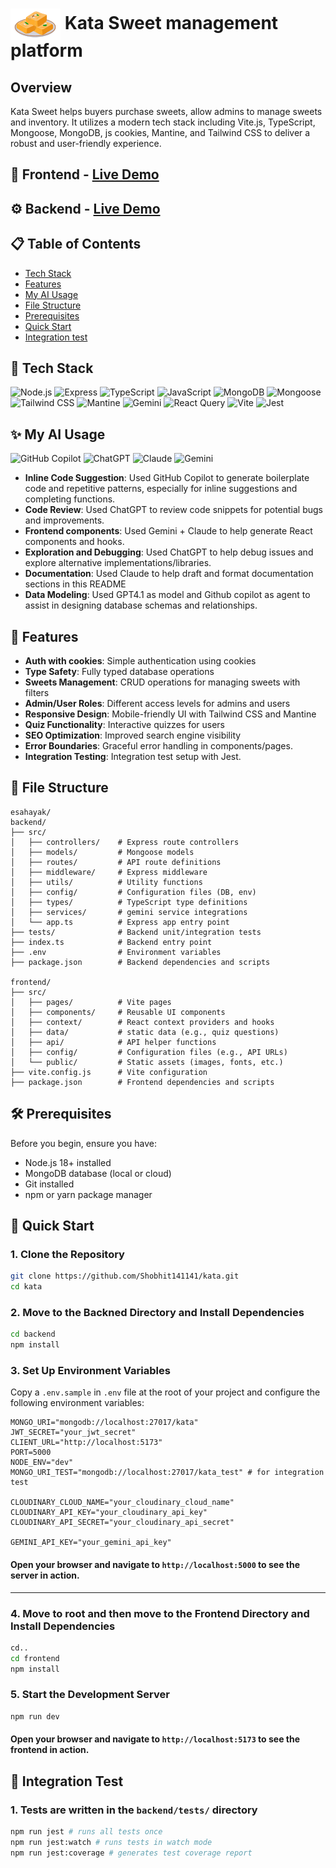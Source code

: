 # <img src="./frontend/public/logo.png" alt="Logo" width="80" height="50" style="vertical-align: middle;" /> Kata Sweet management platform

## Overview

Kata Sweet helps buyers purchase sweets, allow admins to manage sweets and inventory. It utilizes a modern tech stack including Vite.js, TypeScript, Mongoose, MongoDB, js cookies, Mantine, and Tailwind CSS to deliver a robust and user-friendly experience.

## 🚀 Frontend - [Live Demo](https://kata.shobhittiwari.me)
## ⚙️ Backend - [Live Demo](https://kata-server.shobhittiwari.me)

## 📋 Table of Contents

- [Tech Stack](#-tech-stack)
- [Features](#-features)
- [My AI Usage](#-my-ai-usage)
- [File Structure](#-file-structure)
- [Prerequisites](#-prerequisites)
- [Quick Start](#-quick-start)
- [Integration test](#-integration-test)

## 🧰 Tech Stack

![Node.js](https://img.shields.io/badge/Node.js-339933?style=for-the-badge&logo=nodedotjs&logoColor=white) ![Express](https://img.shields.io/badge/Express-000000?style=for-the-badge&logo=express&logoColor=white) ![TypeScript](https://img.shields.io/badge/TypeScript-007ACC?style=for-the-badge&logo=typescript&logoColor=white) ![JavaScript](https://img.shields.io/badge/JavaScript-F7DF1E?style=for-the-badge&logo=javascript&logoColor=black) ![MongoDB](https://img.shields.io/badge/MongoDB-47A248?style=for-the-badge&logo=mongodb&logoColor=white) ![Mongoose](https://img.shields.io/badge/Mongoose-880000?style=for-the-badge&logo=mongoose&logoColor=white) ![Tailwind CSS](https://img.shields.io/badge/Tailwind_CSS-06B6D4?style=for-the-badge&logo=tailwind-css&logoColor=white) ![Mantine](https://img.shields.io/badge/Mantine-339AF0?style=for-the-badge&logo=mantine&logoColor=white) ![Gemini](https://img.shields.io/badge/Gemini-4285F4?style=for-the-badge&logo=google&logoColor=white) ![React Query](https://img.shields.io/badge/React_Query-FF4154?style=for-the-badge&logo=react-query&logoColor=white) ![Vite](https://img.shields.io/badge/Vite-646CFF?style=for-the-badge&logo=vite&logoColor=white) ![Jest](https://img.shields.io/badge/Jest-C21325?style=for-the-badge&logo=jest&logoColor=white)

## ✨ My AI Usage

![GitHub Copilot](https://img.shields.io/badge/Copilot-181717?style=for-the-badge&logo=githubcopilot&logoColor=white) ![ChatGPT](https://img.shields.io/badge/ChatGPT-10A37F?style=for-the-badge&logo=openai&logoColor=white) ![Claude](https://img.shields.io/badge/Claude-FFD700?style=for-the-badge&logo=anthropic&logoColor=black) ![Gemini](https://img.shields.io/badge/Gemini-4285F4?style=for-the-badge&logo=google&logoColor=white)

- **Inline Code Suggestion**: Used GitHub Copilot to generate boilerplate code and repetitive patterns, especially for inline suggestions and completing functions.
- **Code Review**: Used ChatGPT to review code snippets for potential bugs and improvements.
- **Frontend components**: Used Gemini + Claude to help generate React components and hooks.
- **Exploration and Debugging**: Used ChatGPT to help debug issues and explore alternative implementations/libraries.
- **Documentation**: Used Claude to help draft and format documentation sections in this README
- **Data Modeling**: Used GPT4.1 as model and Github copilot as agent to assist in designing database schemas and relationships.

## 🚀 Features

- **Auth with cookies**: Simple authentication using cookies
- **Type Safety**: Fully typed database operations
- **Sweets Management**: CRUD operations for managing sweets with filters
- **Admin/User Roles**: Different access levels for admins and users
- **Responsive Design**: Mobile-friendly UI with Tailwind CSS and Mantine
- **Quiz Functionality**: Interactive quizzes for users
- **SEO Optimization**: Improved search engine visibility
- **Error Boundaries**: Graceful error handling in components/pages.
- **Integration Testing**: Integration test setup with Jest.

## 📂 File Structure

```plaintext
esahayak/
backend/
├── src/
│   ├── controllers/    # Express route controllers
│   ├── models/         # Mongoose models
│   ├── routes/         # API route definitions
│   ├── middleware/     # Express middleware
│   ├── utils/          # Utility functions
│   ├── config/         # Configuration files (DB, env)
│   ├── types/          # TypeScript type definitions
│   ├── services/       # gemini service integrations
│   └── app.ts          # Express app entry point
├── tests/              # Backend unit/integration tests
├── index.ts            # Backend entry point
├── .env                # Environment variables
├── package.json        # Backend dependencies and scripts

frontend/
├── src/
│   ├── pages/          # Vite pages
│   ├── components/     # Reusable UI components
│   ├── context/        # React context providers and hooks
│   ├── data/           # static data (e.g., quiz questions)
│   ├── api/            # API helper functions
│   ├── config/         # Configuration files (e.g., API URLs)
│   └── public/         # Static assets (images, fonts, etc.)
├── vite.config.js      # Vite configuration
├── package.json        # Frontend dependencies and scripts
```

## 🛠 Prerequisites

Before you begin, ensure you have:

- Node.js 18+ installed
- MongoDB database (local or cloud)
- Git installed
- npm or yarn package manager

## 🚀 Quick Start

### 1. Clone the Repository

```bash
git clone https://github.com/Shobhit141141/kata.git
cd kata
```

### 2. Move to the Backned Directory and Install Dependencies

```bash
cd backend
npm install
```

### 3. Set Up Environment Variables

Copy a `.env.sample` in `.env` file at the root of your project and configure the following environment variables:

```env
MONGO_URI="mongodb://localhost:27017/kata"
JWT_SECRET="your_jwt_secret"
CLIENT_URL="http://localhost:5173"
PORT=5000
NODE_ENV="dev"
MONGO_URI_TEST="mongodb://localhost:27017/kata_test" # for integration test

CLOUDINARY_CLOUD_NAME="your_cloudinary_cloud_name"
CLOUDINARY_API_KEY="your_cloudinary_api_key"
CLOUDINARY_API_SECRET="your_cloudinary_api_secret"

GEMINI_API_KEY="your_gemini_api_key"
```

#### Open your browser and navigate to `http://localhost:5000` to see the server in action.

---

### 4. Move to root and then move to the Frontend Directory and Install Dependencies

```bash
cd..
cd frontend
npm install
```

### 5. Start the Development Server

```bash
npm run dev
```

#### Open your browser and navigate to `http://localhost:5173` to see the frontend in action.

## 🧪 Integration Test

### 1. Tests are written in the `backend/tests/` directory

```bash
npm run jest # runs all tests once
npm run jest:watch # runs tests in watch mode
npm run jest:coverage # generates test coverage report
```
